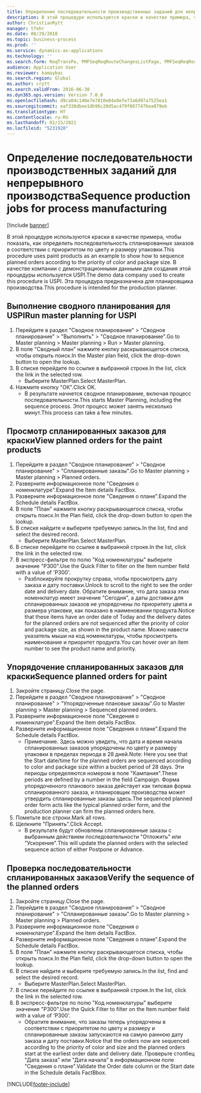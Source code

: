 ```yaml
---
title: Определение последовательности производственных заданий для непрерывного производства
description: В этой процедуре используются краски в качестве примера, чтобы показать, как определить последовательность спланированных заказов в соответствии с приоритетом по цвету и размеру упаковки.
author: ChristianRytt
manager: tfehr
ms.date: 08/29/2018
ms.topic: business-process
ms.prod: ''
ms.service: dynamics-ax-applications
ms.technology: ''
ms.search.form: ReqTransPo, PMFSeqReqRouteChangesListPage, PMFSeqReqRoute, PMFSeqReqRouteChanges, PMFSeqReqSchedDetailsFactBox, PMFSequenceGroup, PMFSequenceItemTable, PMFSequenceTable, PmfSeqWrkCtrCapRes
audience: Application User
ms.reviewer: kamaybac
ms.search.region: Global
ms.author: crytt
ms.search.validFrom: 2016-06-30
ms.dyn365.ops.version: Version 7.0.0
ms.openlocfilehash: d9ca04c140e7e7810e84a9efe73a6d97a7525ea1
ms.sourcegitcommit: eaf330dbee1db96c20d5ac479f007747bea079eb
ms.translationtype: HT
ms.contentlocale: ru-RU
ms.lasthandoff: 02/15/2021
ms.locfileid: "5231920"
---
```

# <a name="sequence-production-jobs-for-process-manufacturing"></a><span data-ttu-id="4d045-103">Определение последовательности производственных заданий для непрерывного производства</span><span class="sxs-lookup"><span data-stu-id="4d045-103">Sequence production jobs for process manufacturing</span></span>

[!include [banner](../../includes/banner.md)]

<span data-ttu-id="4d045-104">В этой процедуре используются краски в качестве примера, чтобы показать, как определить последовательность спланированных заказов в соответствии с приоритетом по цвету и размеру упаковки.</span><span class="sxs-lookup"><span data-stu-id="4d045-104">This procedure uses paint products as an example to show how to sequence planned orders according to the priority of color and package size.</span></span> <span data-ttu-id="4d045-105">В качестве компании с демонстрационными данными для создания этой процедуры используется USPI.</span><span class="sxs-lookup"><span data-stu-id="4d045-105">The demo data company used to create this procedure is USPI.</span></span> <span data-ttu-id="4d045-106">Эта процедура предназначена для планировщика производства.</span><span class="sxs-lookup"><span data-stu-id="4d045-106">This procedure is intended for the production planner.</span></span>


## <a name="run-master-planning-for-uspi"></a><span data-ttu-id="4d045-107">Выполнение сводного планирования для USPI</span><span class="sxs-lookup"><span data-stu-id="4d045-107">Run master planning for USPI</span></span>
1. <span data-ttu-id="4d045-108">Перейдите в раздел "Сводное планирование" > "Сводное планирование" > "Выполнить" > "Сводное планирование".</span><span class="sxs-lookup"><span data-stu-id="4d045-108">Go to Master planning > Master planning > Run > Master planning.</span></span>
2. <span data-ttu-id="4d045-109">В поле "Сводный план" нажмите кнопку раскрывающегося списка, чтобы открыть поиск.</span><span class="sxs-lookup"><span data-stu-id="4d045-109">In the Master plan field, click the drop-down button to open the lookup.</span></span>
3. <span data-ttu-id="4d045-110">В списке перейдите по ссылке в выбранной строке.</span><span class="sxs-lookup"><span data-stu-id="4d045-110">In the list, click the link in the selected row.</span></span>
    * <span data-ttu-id="4d045-111">Выберите MasterPlan.</span><span class="sxs-lookup"><span data-stu-id="4d045-111">Select MasterPlan.</span></span>  
4. <span data-ttu-id="4d045-112">Нажмите кнопку "OК".</span><span class="sxs-lookup"><span data-stu-id="4d045-112">Click OK.</span></span>
    * <span data-ttu-id="4d045-113">В результате начнется сводное планирование, включая процесс последовательности.</span><span class="sxs-lookup"><span data-stu-id="4d045-113">This starts Master Planning, including the sequence process.</span></span> <span data-ttu-id="4d045-114">Этот процесс может занять несколько минут.</span><span class="sxs-lookup"><span data-stu-id="4d045-114">This process can take a few minutes.</span></span>  

## <a name="view-planned-orders-for-the-paint-products"></a><span data-ttu-id="4d045-115">Просмотр спланированных заказов для краски</span><span class="sxs-lookup"><span data-stu-id="4d045-115">View planned orders for the paint products</span></span>
1. <span data-ttu-id="4d045-116">Перейдите в раздел "Сводное планирование" > "Сводное планирование" > "Спланированные заказы".</span><span class="sxs-lookup"><span data-stu-id="4d045-116">Go to Master planning > Master planning > Planned orders.</span></span>
2. <span data-ttu-id="4d045-117">Разверните информационное поле "Сведения о номенклатуре".</span><span class="sxs-lookup"><span data-stu-id="4d045-117">Expand the Item details FactBox.</span></span>
3. <span data-ttu-id="4d045-118">Разверните информационное поле "Сведения о плане".</span><span class="sxs-lookup"><span data-stu-id="4d045-118">Expand the Schedule details FactBox.</span></span>
4. <span data-ttu-id="4d045-119">В поле "План" нажмите кнопку раскрывающегося списка, чтобы открыть поиск.</span><span class="sxs-lookup"><span data-stu-id="4d045-119">In the Plan field, click the drop-down button to open the lookup.</span></span>
5. <span data-ttu-id="4d045-120">В списке найдите и выберите требуемую запись.</span><span class="sxs-lookup"><span data-stu-id="4d045-120">In the list, find and select the desired record.</span></span>
    * <span data-ttu-id="4d045-121">Выберите MasterPlan.</span><span class="sxs-lookup"><span data-stu-id="4d045-121">Select MasterPlan.</span></span>  
6. <span data-ttu-id="4d045-122">В списке перейдите по ссылке в выбранной строке.</span><span class="sxs-lookup"><span data-stu-id="4d045-122">In the list, click the link in the selected row.</span></span>
7. <span data-ttu-id="4d045-123">В экспресс-фильтре по полю "Код номенклатуры" выберите значение "P300".</span><span class="sxs-lookup"><span data-stu-id="4d045-123">Use the Quick Filter to filter on the Item number field with a value of 'P300'.</span></span>
    * <span data-ttu-id="4d045-124">Разблокируйте прокрутку справа, чтобы просмотреть дату заказа и дату поставки.</span><span class="sxs-lookup"><span data-stu-id="4d045-124">Unlock to scroll to the right to see the order date and delivery date.</span></span> <span data-ttu-id="4d045-125">Обратите внимание, что дата заказа этих номенклатур имеет значение "Сегодня", а даты доставки для спланированных заказов не упорядочены по приоритету цвета и размера упаковки, как показано в наименовании продукта.</span><span class="sxs-lookup"><span data-stu-id="4d045-125">Notice that these items have an order date of Today and the delivery dates for the planned orders are not sequenced after the priority of color and package size, as shown in the product name.</span></span> <span data-ttu-id="4d045-126">Можно навести указатель мыши на код номенклатуры, чтобы просмотреть наименование и приоритет продукта.</span><span class="sxs-lookup"><span data-stu-id="4d045-126">You can hover over an item number to see the product name and priority.</span></span>  

## <a name="sequence-planned-orders-for-paint"></a><span data-ttu-id="4d045-127">Упорядочение спланированных заказов для краски</span><span class="sxs-lookup"><span data-stu-id="4d045-127">Sequence planned orders for paint</span></span>
1. <span data-ttu-id="4d045-128">Закройте страницу.</span><span class="sxs-lookup"><span data-stu-id="4d045-128">Close the page.</span></span>
2. <span data-ttu-id="4d045-129">Перейдите в раздел "Сводное планирование" > "Сводное планирование" > "Упорядоченные плановые заказы".</span><span class="sxs-lookup"><span data-stu-id="4d045-129">Go to Master planning > Master planning > Sequenced planned orders.</span></span>
3. <span data-ttu-id="4d045-130">Разверните информационное поле "Сведения о номенклатуре".</span><span class="sxs-lookup"><span data-stu-id="4d045-130">Expand the Item details FactBox.</span></span>
4. <span data-ttu-id="4d045-131">Разверните информационное поле "Сведения о плане".</span><span class="sxs-lookup"><span data-stu-id="4d045-131">Expand the Schedule details FactBox.</span></span>
    * <span data-ttu-id="4d045-132">Примечание. Здесь можно увидеть, что дата и время начала спланированных заказов упорядочены по цвету и размеру упаковки в пределах периода в 28 дней.</span><span class="sxs-lookup"><span data-stu-id="4d045-132">Note: Here you see that the Start date/time for the planned orders are sequenced according to color and package size within a bucket period of 28 days.</span></span> <span data-ttu-id="4d045-133">Эти периоды определяются номером в поле "Кампания".</span><span class="sxs-lookup"><span data-stu-id="4d045-133">These periods are defined by a number in the field Campaign.</span></span> <span data-ttu-id="4d045-134">Форма упорядоченного планового заказа действует как типовая форма спланированного заказа, и планировщик производства может утвердить спланированные заказы здесь.</span><span class="sxs-lookup"><span data-stu-id="4d045-134">The sequenced planned order form acts like the typical planned order form, and the production planner can firm the planned orders here.</span></span>  
5. <span data-ttu-id="4d045-135">Пометьте все строки.</span><span class="sxs-lookup"><span data-stu-id="4d045-135">Mark all rows.</span></span>
6. <span data-ttu-id="4d045-136">Щелкните "Принять".</span><span class="sxs-lookup"><span data-stu-id="4d045-136">Click Accept.</span></span>
    * <span data-ttu-id="4d045-137">В результате будут обновлены спланированные заказы с выбранным действием последовательности "Отложить" или "Ускорение".</span><span class="sxs-lookup"><span data-stu-id="4d045-137">This will update the planned orders with the selected sequence action of either Postpone or Advance.</span></span>  

## <a name="verify-the-sequence-of-the-planned-orders"></a><span data-ttu-id="4d045-138">Проверка последовательности спланированных заказов</span><span class="sxs-lookup"><span data-stu-id="4d045-138">Verify the sequence of the planned orders</span></span>
1. <span data-ttu-id="4d045-139">Закройте страницу.</span><span class="sxs-lookup"><span data-stu-id="4d045-139">Close the page.</span></span>
2. <span data-ttu-id="4d045-140">Перейдите в раздел "Сводное планирование" > "Сводное планирование" > "Спланированные заказы".</span><span class="sxs-lookup"><span data-stu-id="4d045-140">Go to Master planning > Master planning > Planned orders.</span></span>
3. <span data-ttu-id="4d045-141">Разверните информационное поле "Сведения о номенклатуре".</span><span class="sxs-lookup"><span data-stu-id="4d045-141">Expand the Item details FactBox.</span></span>
4. <span data-ttu-id="4d045-142">Разверните информационное поле "Сведения о плане".</span><span class="sxs-lookup"><span data-stu-id="4d045-142">Expand the Schedule details FactBox.</span></span>
5. <span data-ttu-id="4d045-143">В поле "План" нажмите кнопку раскрывающегося списка, чтобы открыть поиск.</span><span class="sxs-lookup"><span data-stu-id="4d045-143">In the Plan field, click the drop-down button to open the lookup.</span></span>
6. <span data-ttu-id="4d045-144">В списке найдите и выберите требуемую запись.</span><span class="sxs-lookup"><span data-stu-id="4d045-144">In the list, find and select the desired record.</span></span>
    * <span data-ttu-id="4d045-145">Выберите MasterPlan.</span><span class="sxs-lookup"><span data-stu-id="4d045-145">Select MasterPlan.</span></span>  
7. <span data-ttu-id="4d045-146">В списке перейдите по ссылке в выбранной строке.</span><span class="sxs-lookup"><span data-stu-id="4d045-146">In the list, click the link in the selected row.</span></span>
8. <span data-ttu-id="4d045-147">В экспресс-фильтре по полю "Код номенклатуры" выберите значение "P300".</span><span class="sxs-lookup"><span data-stu-id="4d045-147">Use the Quick Filter to filter on the Item number field with a value of 'P300'.</span></span>
    * <span data-ttu-id="4d045-148">Обратите внимание, что заказы теперь упорядочены в соответствии с приоритетом по цвету и размеру и спланированные заказы запускаются на самую раннюю дату заказа и дату поставки.</span><span class="sxs-lookup"><span data-stu-id="4d045-148">Notice that the orders now are sequenced according to the priority of color and size and the planned orders start at the earliest order date and delivery date.</span></span> <span data-ttu-id="4d045-149">Проверьте столбец "Дата заказа" или "Дата начала" в информационном поле "Сведения о плане".</span><span class="sxs-lookup"><span data-stu-id="4d045-149">Validate the Order date column or the Start date in the Schedule details FactBbox.</span></span>  



[!INCLUDE[footer-include](../../../includes/footer-banner.md)]